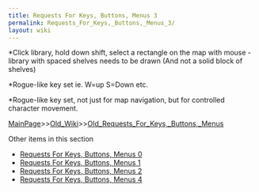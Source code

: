 ```yaml
---
title: Requests For Keys, Buttons, Menus 3
permalink: Requests_For_Keys,_Buttons,_Menus_3/
layout: wiki
---
```

*Click library, hold down shift, select a rectangle on the map with mouse - library with spaced shelves needs to be drawn (And not a solid block of shelves)

*Rogue-like key set ie. W=up S=Down etc.

*Rogue-like key set, not just for map navigation, but for controlled character movement.

[MainPage](/keeperrl_wiki/ "wikilink")>>[Old_Wiki](/keeperrl_wiki/Old_Wiki "wikilink")>>[Old_Requests_For_Keys,_Buttons,_Menus](/keeperrl_wiki/Old_Requests_For_Keys,_Buttons,_Menus "wikilink")

Other items in this section
-    [Requests For Keys, Buttons, Menus 0](/keeperrl_wiki/Requests_For_Keys,_Buttons,_Menus_0 "wikilink")
-    [Requests For Keys, Buttons, Menus 1](/keeperrl_wiki/Requests_For_Keys,_Buttons,_Menus_1 "wikilink")
-    [Requests For Keys, Buttons, Menus 2](/keeperrl_wiki/Requests_For_Keys,_Buttons,_Menus_2 "wikilink")
-    [Requests For Keys, Buttons, Menus 4](/keeperrl_wiki/Requests_For_Keys,_Buttons,_Menus_4 "wikilink")
